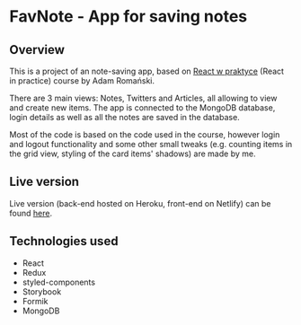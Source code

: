 # FavNote - App for saving notes

## Overview

This is a project of an note-saving app, based on [React w praktyce](https://eduweb.pl/programowanie-i-www/reactjs/react-w-praktyce/) (React in practice) course by Adam Romański.

There are 3 main views: Notes, Twitters and Articles, all allowing to view and create new items. The app is connected to the MongoDB database, login details as well as all the notes are saved in the database.

Most of the code is based on the code used in the course, however login and logout functionality and some other small tweaks (e.g. counting items in the grid view, styling of the card items' shadows) are made by me.

## Live version

Live version (back-end hosted on Heroku, front-end on Netlify) can be found [here](to_do).

## Technologies used

- React
- Redux
- styled-components
- Storybook
- Formik
- MongoDB
